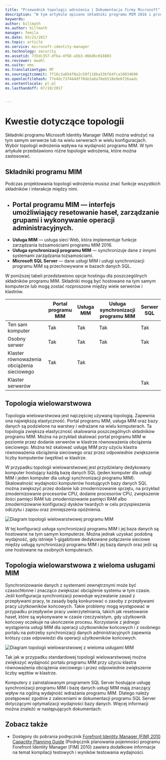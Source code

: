 ```yaml
---
title: "Przewodnik topologii wdrożenia | Dokumentacja firmy Microsoft"
description: "W tym artykule opisano składniki programu MIM 2016 i przedstawiono sugestie dotyczące wdrażania ich w środowisku docelowym."
keywords: 
author: billmath
ms.author: billmath
manager: femila
ms.date: 03/21/2017
ms.topic: article
ms.service: microsoft-identity-manager
ms.technology: security
ms.assetid: 735dc357-dfba-4f68-a5b3-d66d6c018803
ms.reviewer: mwahl
ms.suite: ems
ms.translationtype: MT
ms.sourcegitcommit: 7f16c3a054f0a2c59f118ba33bf64fca10034690
ms.openlocfilehash: f7e4dc737444df70de3a8a78eb518e9e6f26aadc
ms.contentlocale: pl-pl
ms.lasthandoff: 07/10/2017


---
```



# Kwestie dotyczące topologii
<a id="topology-considerations" class="xliff"></a>
Składniki programu Microsoft Identity Manager (MIM) można wdrożyć na tym samym serwerze lub na wielu serwerach w wielu konfiguracjach. Wybór topologii wdrożenia wpływa na wydajność programu MIM. W tym artykule przedstawiono różne topologie wdrożenia, które można zastosować.

## Składniki programu MIM
<a id="mim-components" class="xliff"></a>
Podczas projektowania topologii wdrożenia musisz znać funkcje wszystkich składników i interakcje między nimi.

- **Portal programu MIM** — interfejs umożliwiający resetowanie haseł, zarządzanie grupami i wykonywanie operacji administracyjnych.
<a id="mim-portal---an-interface-for-password-resets-group-management-and-administrative-operations" class="xliff"></a>
    -
- **Usługa MIM** — usługa sieci Web, która implementuje funkcje zarządzania tożsamościami programu MIM 2016.
- **Usługa synchronizacji programu MIM** — synchronizuje dane z innymi systemami zarządzania tożsamościami.
- **Microsoft SQL Server** — dane usługi MIM i usługi synchronizacji programu MIM są przechowywane w bazach danych SQL.

W poniższej tabeli przedstawiono opcje hostingu dla poszczególnych składników programu MIM. Składniki mogą być hostowane na tym samym komputerze lub mogą zostać rozproszone między wiele serwerów i klastrów.

| | Portal programu MIM | Usługa MIM | Usługa synchronizacji programu MIM | Serwer SQL |
| --- | --- | --- | --- | --- |
| Ten sam komputer | Tak | Tak | Tak | Tak |
| Osobny serwer | Tak | Tak | Tak | Tak |
| Klaster równoważenia obciążenia sieciowego | Tak | Tak | | |
| Klaster serwerów | | | | Tak |


## Topologia wielowarstwowa
<a id="multitier-topology" class="xliff"></a>
Topologia wielowarstwowa jest najczęściej używaną topologią. Zapewnia ona największą elastyczność. Portal programu MIM, usługa MIM oraz bazy danych są podzielone na warstwy i wdrażane na wielu komputerach. Ta topologia zwiększa elastyczność skalowania poszczególnych składników programu MIM. Można na przykład skalować portal programu MIM w poziomie przez dodanie serwerów w klastrze równoważenia obciążenia sieciowego. Można też skalować usługę MIM przy użyciu klastra równoważenia obciążenia sieciowego oraz przez odpowiednie zwiększenie liczby komputerów (węzłów) w klastrze.

W przypadku topologii wielowarstwowej jest przydzielany dedykowany komputer hostujący każdą bazę danych SQL (jeden komputer dla usługi MIM i jeden komputer dla usługi synchronizacji programu MIM). Skalowalność wydajności komputerów hostujących bazy danych SQL można zwiększyć przez dodanie lub zmodernizowanie sprzętu, na przykład zmodernizowanie procesorów CPU, dodanie procesorów CPU, zwiększenie ilości pamięci RAM lub zmodernizowanie pamięci RAM albo zmodernizowanie konfiguracji dysków twardych w celu przyspieszenia odczytu i zapisu oraz zmniejszenia opóźnienia.

![Diagram topologii wielowarstwowej programu MIM](media/MIM-topo-multitier.png)

W tej konfiguracji usługa synchronizacji programu MIM i jej baza danych są hostowane na tym samym komputerze. Można jednak uzyskać podobną wydajność, gdy istnieje 1-gigabitowe dedykowane połączenie sieciowe między usługą synchronizacji programu MIM i jej bazą danych oraz jeśli są one hostowane na osobnych komputerach.


## Topologia wielowarstwowa z wieloma usługami MIM
<a id="multitier-topology-with-multiple-mim-services" class="xliff"></a>
Synchronizowanie danych z systemami zewnętrznymi może być czasochłonne i znacząco zwiększać obciążenie systemu w tym czasie. Jeśli konfiguracja synchronizacji powoduje wyzwalanie zasad z przepływami pracy, te zasady będą konkurować o zasoby z przepływami pracy użytkowników końcowych. Takie problemy mogą występować w przypadku przepływów pracy uwierzytelniania, takich jak resetowanie haseł, które są wykonywane w czasie rzeczywistym, gdy użytkownik końcowy oczekuje na ukończenie procesu. Korzystanie z jednego wystąpienia usługi MIM dla operacji użytkowników końcowych i z osobnego portalu na potrzeby synchronizacji danych administracyjnych zapewnia krótszy czas odpowiedzi dla operacji użytkowników końcowych.

![Diagram topologii wielowarstwowej z wieloma usługami MIM](media/MIM-topo-multitier-multiservice.png)

Tak jak w przypadku standardowej topologii wielowarstwowej można zwiększyć wydajność portalu programu MIM przy użyciu klastra równoważenia obciążenia sieciowego i przez odpowiednie zwiększenie liczby węzłów w klastrze.

Komputery z zainstalowanym programem SQL Server hostujące usługę synchronizacji programu MIM i bazę danych usługi MIM mają znaczący wpływ na ogólną wydajność wdrażania programu MIM. Dlatego należy postępować zgodnie z zaleceniami w dokumentacji programu SQL Server dotyczącymi optymalizacji wydajności bazy danych. Więcej informacji można znaleźć w następujących dokumentach:

## Zobacz także
<a id="see-also" class="xliff"></a>
- Dostępny do pobrania podręcznik [Forefront Identity Manager (FIM) 2010 Capactity Planning Guide](http://go.microsoft.com/fwlink/?LinkId=200180) (Podręcznik planowania pojemności programu Forefront Identity Manager [FIM] 2010) zawiera dodatkowe informacje na temat kompilacji testowych i wyników testowania wydajności.

